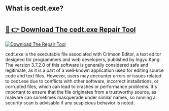 ## What is cedt.exe? 

# <h2><a href="https://exedetect.com/download.php?cedt.exe">🔗 👉 Download The cedt.exe Repair Tool</a></h2>

[![Download The Repair Tool](https://exedetect.com/download-button.jpg)](https://exedetect.com/download.php?cedt.exe)

cedt.exe is the executable file associated with Crimson Editor, a text editor designed for programmers and web developers, published by Ingyu Kang. The version 3.7.2.0 of this software is generally considered safe and legitimate, as it is a part of a well-known application used for editing source code and text files. However, users may encounter errors or issues related to cedt.exe due to conflicts with other software, incorrect installations, or corrupted files, which can lead to crashes or performance problems. It's important to ensure that the file originates from a trustworthy source, as malware can sometimes masquerade under similar names, so running a security scan is advisable if any suspicious behavior is noted.